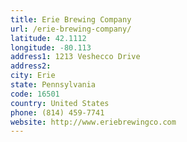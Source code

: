 ```yaml
---
title: Erie Brewing Company
url: /erie-brewing-company/
latitude: 42.1112
longitude: -80.113
address1: 1213 Veshecco Drive
address2: 
city: Erie
state: Pennsylvania
code: 16501
country: United States
phone: (814) 459-7741
website: http://www.eriebrewingco.com
---
```


